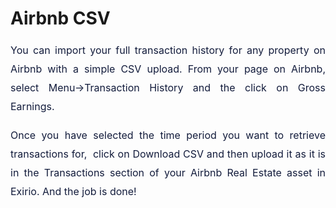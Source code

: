 # Airbnb CSV

<p style="font-size: 16px; ; margin-bottom: 0cm; margin-left: 0cm; text-align: justify; line-height: 22.5pt;"><span dir="ltr" style="color:#131C3C;">You can import your full transaction history for any property on Airbnb with a simple CSV upload. From your page on Airbnb, select Menu-&gt;Transaction History and the click on Gross Earnings.&nbsp;</span></p>

<p style="font-size: 16px; ; margin-bottom: 0cm; margin-left: 0cm; text-align: justify; line-height: 22.5pt;"><span dir="ltr" style="color:#131C3C;">Once you have selected the time period you want to retrieve transactions for, &nbsp;click on Download CSV and then upload it as it is in the Transactions section of your Airbnb Real Estate asset in Exirio. And the job is done!</span></p>